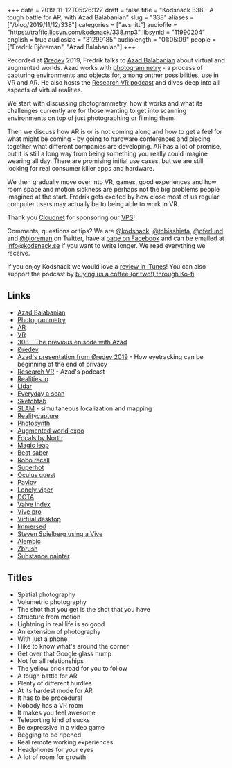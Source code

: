 +++
date = 2019-11-12T05:26:12Z
draft = false
title = "Kodsnack 338 - A tough battle for AR, with Azad Balabanian"
slug = "338"
aliases = ["/blog/2019/11/12/338"]
categories = ["avsnitt"]
audiofile = "https://traffic.libsyn.com/kodsnack/338.mp3"
libsynid = "11990204"
english = true
audiosize = "31299185"
audiolength = "01:05:09"
people = ["Fredrik Björeman", "Azad Balabanian"]
+++

Recorded at [Øredev](https://oredev.org/) 2019, Fredrik talks to [Azad Balabanian](http://azadux.com/) about virtual and augmented worlds. Azad works with [photogrammetry](https://en.wikipedia.org/wiki/Photogrammetry) - a process of capturing environments and objects for, among onther possibilities, use in VR and AR. He also hosts the [Research VR podcast](https://researchvr.podigee.io/) and dives deep into all aspects of virtual realities.

We start with discussing photogrammetry, how it works and what its challenges currently are for those wanting to get into scanning environments on top of just photographing or filming them.

Then we discuss how AR is or is not coming along and how to get a feel for what might be coming - by going to hardware conferences and piecing together what different companies are developing. AR has a lot of promise, but it is still a long way from being something you really could imagine wearing all day. There are promising initial use cases, but we are still looking for real consumer killer apps and hardware.

We then gradually move over into VR, games, good experiences and how room space and motion sickness are perhaps not the big problems people imagined at the start. Fredrik gets excited by how close most of us regular computer users may actually be to being able to work in VR.

Thank you [Cloudnet](http://www.cloudnet.se) for sponsoring our [VPS](http://en.wikipedia.org/wiki/Virtual_private_server)!

Comments, questions or tips? We are [@kodsnack](https://www.twitter.com/kodsnack), [@tobiashieta](https://www.twitter.com/tobiashieta), [@oferlund](https://www.twitter.com/oferlund) and [@bjoreman](https://www.twitter.com/bjoreman) on Twitter, have a [page on Facebook](https://www.facebook.com/kodsnack) and can be emailed at [info@kodsnack.se](mailto:info@kodsnack.se) if you want to write longer. We read everything we receive.

If you enjoy Kodsnack we would love a [review in iTunes](http://itunes.apple.com/se/podcast/kodsnack/id561631498?l=en)! You can also support the podcast by <a href="https://ko-fi.com/kodsnack" rel="payment">buying us a coffee (or two!) through Ko-fi</a>.

## Links ##
* [Azad Balabanian](http://azadux.com/)
* [Photogrammetry](https://en.wikipedia.org/wiki/Photogrammetry)
* [AR](https://en.wikipedia.org/wiki/Augmented_reality)
* [VR](https://en.wikipedia.org/wiki/Virtual_reality)
* [308 - The previous episode with Azad](https://kodsnack.se/308/)
* [Øredev](https://oredev.org/)
* [Azad's presentation from Øredev 2019](https://vimeo.com/371748069) - How eyetracking can be beginning of the end of privacy 
* [Research VR](https://researchvr.podigee.io/) - Azad's podcast
* [Realities.io](https://www.realities.io/)
* [Lidar](https://en.wikipedia.org/wiki/Lidar)
* [Everyday a scan](http://azadux.com/everydayascan)
* [Sketchfab](https://sketchfab.com/)
* [SLAM](https://en.wikipedia.org/wiki/Simultaneous_localization_and_mapping) - simultaneous localization and mapping
* [Realitycapture](https://en.wikipedia.org/wiki/RealityCapture)
* [Photosynth](https://en.wikipedia.org/wiki/Photosynth)
* [Augmented world expo](https://www.awexr.com/about_awe)
* [Focals by North](https://www.bynorth.com/focals)
* [Magic leap](https://en.wikipedia.org/wiki/Magic_Leap)
* [Beat saber](https://en.wikipedia.org/wiki/Beat_Saber)
* [Robo recall](https://en.wikipedia.org/wiki/Robo_Recall)
* [Superhot](https://en.wikipedia.org/wiki/Superhot)
* [Oculus quest](https://en.wikipedia.org/wiki/Oculus_Quest)
* [Pavlov](http://wiki.pavlov-vr.com/index.php?title=Main_Page)
* [Lonely viper](https://www.youtube.com/channel/UCNwF6rKhKBXsnND7fkxQZVw)
* [DOTA](https://en.wikipedia.org/wiki/Defense_of_the_Ancients)
* [Valve index](https://en.wikipedia.org/wiki/Valve_Index)
* [Vive pro](https://en.wikipedia.org/wiki/HTC_Vive#Vive_Pro)
* [Virtual desktop](https://www.vrdesktop.net/)
* [Immersed](https://immersedvr.com/)
* [Steven Spielberg using a Vive](https://www.youtube.com/watch?v=trUexo_Tvkg)
* [Alembic](https://en.wikipedia.org/wiki/Alembic_%28computer_graphics%29)
* [Zbrush](https://pixologic.com/)
* [Substance painter](https://www.substance3d.com/products/substance-painter/)

## Titles ##
* Spatial photography
* Volumetric photography
* The shot that you get is the shot that you have
* Structure from motion
* Lightning in real life is so good
* An extension of photography
* With just a phone
* I like to know what's around the corner
* Get over that Google glass hump
* Not for all relationships
* The yellow brick road for you to follow
* A tough battle for AR
* Plenty of different hurdles
* At its hardest mode for AR
* It has to be procedural
* Nobody has a VR room
* It makes you feel awesome
* Teleporting kind of sucks
* Be expressive in a video game
* Begging to be ripened
* Real remote working experiences
* Headphones for your eyes
* A lot of room for growth